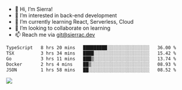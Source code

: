- 👋 Hi, I’m Sierra!
- 👀 I’m interested in back-end development
- 🌱 I’m currently learning React, Serverless, Cloud
- 💞️ I’m looking to collaborate on learning
- 📫 Reach me via git@sierrac.dev

<!--START_SECTION:waka-->

```txt
TypeScript   8 hrs 20 mins   █████████░░░░░░░░░░░░░░░░   36.00 %
TSX          3 hrs 34 mins   ████░░░░░░░░░░░░░░░░░░░░░   15.42 %
Go           3 hrs 11 mins   ███▒░░░░░░░░░░░░░░░░░░░░░   13.74 %
Docker       2 hrs 4 mins    ██▒░░░░░░░░░░░░░░░░░░░░░░   08.93 %
JSON         1 hrs 58 mins   ██░░░░░░░░░░░░░░░░░░░░░░░   08.52 %
```

<!--END_SECTION:waka-->


![](https://hit.yhype.me/github/profile?user_id=7351311)
